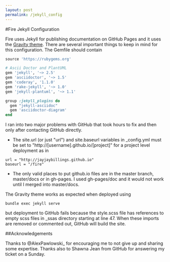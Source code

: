 ```yaml
---
layout: post
permalink: /jekyll_config
---
```

#Fire Jekyll Configuration

Fire uses Jekyll for publishing documentation on GitHub Pages and it uses the
[Gravity theme](1). There are several important things to keep in
mind for this configuration. The Gemfile should contain

```ruby
source 'https://rubygems.org'

# Ascii Doctor and PlantUML
gem 'jekyll', '~> 2.5'
gem 'asciidoctor', '~> 1.5'
gem 'coderay', '1.1.0'
gem 'rake-jekyll', '~> 1.0'
gem 'jekyll-plantuml', '~> 1.1' 

group :jekyll_plugins do
  gem "jekyll-asciidoc"
  gem 'asciidoctor-diagram' 
end
```

I ran into two major problems with GitHub that took hours to fix and then only
after contacting GitHub directly.

- The site.url (or just "url") and site.baseurl variables in _config.yml must be set to 
"http://[username].github.io/[project]" for a project level deployment as in

```
url = "http://jayjaybillings.github.io"
baseurl = "/fire"
```

- The only valid places to put github.io files are in the master branch, master/docs
or in gh-pages. I used gh-pages/doc and it would not work until I merged
into master/docs.

The Gravity theme works as expected when deployed using

```shell
bundle exec jekyll serve
```

but deployment to GitHub fails because the style.scss file has references to
empty scss files in _ssas directory starting at line 47. When these imports
are removed or commented out, GitHub will build the site. 

##Acknowledgements

Thanks to @AlexPawlowski_ for encouraging me to not give up and sharing some expertise.
Thanks also to Shawna Jean from GitHub for answering my ticket on a Sunday.

[1]: http://hemangsk.github.io/Gravity/
